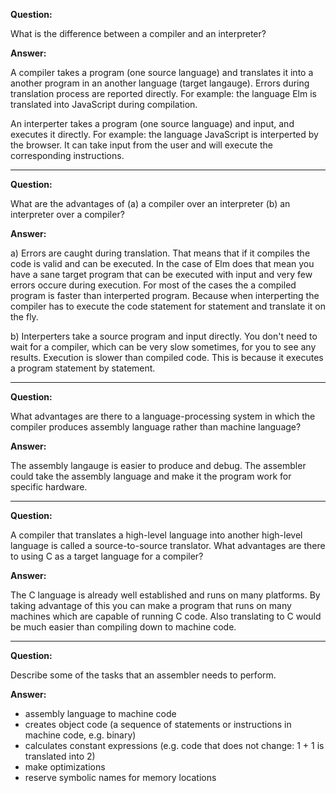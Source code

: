**Question:**

What is the difference between a compiler and an interpreter?

**Answer:**

A compiler takes a program (one source language) and translates it into a another
program in an another language (target langauge). Errors during translation process
are reported directly. For example: the language Elm is translated into JavaScript
during compilation.

An interperter takes a program (one source language) and input, and executes it
directly. For example: the language JavaScript is interperted by the browser.
It can take input from the user and will execute the corresponding instructions.

---

**Question:**

What are the advantages of (a) a compiler over an interpreter (b) an interpreter
over a compiler?

**Answer:**

a) Errors are caught during translation. That means that if it compiles the code
is valid and can be executed. In the case of Elm does that mean you have a sane
target program that can be executed with input and very few errors occure during
execution. For most of the cases the a compiled program is faster than interperted
program. Because when interperting the compiler has to execute the code statement
for statement and translate it on the fly.


b) Interperters take a source program and input directly. You don't need to wait
for a compiler, which can be very slow sometimes, for you to see any results.
Execution is slower than compiled code. This is because it executes a program
statement by statement.

---

**Question:**

What advantages are there to a language-processing system in which the compiler
produces assembly language rather than machine language?

**Answer:**

The assembly langauge is easier to produce and debug. The assembler could take
the assembly language and make it the program work for specific hardware.

---

**Question:**

A compiler that translates a high-level language into another high-level language
is called a source-to-source translator. What advantages are there to using C as
a target language for a compiler?

**Answer:**

The C language is already well established and runs on many platforms. By taking
advantage of this you can make a program that runs on many machines which are
capable of running C code. Also translating to C would be much easier than
compiling down to machine code.

---

**Question:**

Describe some of the tasks that an assembler needs to perform.

**Answer:**

- assembly language to machine code
- creates object code (a sequence of statements or instructions in machine code, e.g. binary)
- calculates constant expressions (e.g. code that does not change: 1 + 1 is translated into 2)
- make optimizations
- reserve symbolic names for memory locations
